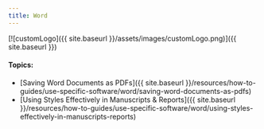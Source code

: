 ```yaml
---
title: Word
---
```


[![customLogo]({{ site.baseurl }}/assets/images/customLogo.png)]({{ site.baseurl }})

#### Topics:

- [Saving Word Documents as PDFs]({{ site.baseurl }}/resources/how-to-guides/use-specific-software/word/saving-word-documents-as-pdfs)
- [Using Styles Effectively in Manuscripts & Reports]({{ site.baseurl }}/resources/how-to-guides/use-specific-software/word/using-styles-effectively-in-manuscripts-reports)

